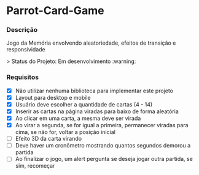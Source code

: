 # Parrot-Card-Game

### Descrição
<p> Jogo da Memória envolvendo aleatoriedade, efeitos de transição e responsividade </p>
> Status do Projeto: Em desenvolvimento :warning:

### Requisitos
- [X] Não utilizar nenhuma biblioteca para implementar este projeto
- [X] Layout para desktop e mobile
- [X] Usuário deve escolher a quantidade de cartas (4 - 14)
- [X] Inserir as cartas na página viradas para baixo de forma aleatória
- [X] Ao clicar em uma carta, a mesma deve ser virada
- [X] Ao virar a segunda, se for igual a primeira, permanecer viradas para cima, se não for, voltar a posição inicial
- [ ] Efeito 3D da carta virando
- [ ] Deve haver um cronômetro mostrando quantos segundos demorou a partida
- [ ] Ao finalizar o jogo, um alert pergunta se deseja jogar outra partida, se sim, recomeçar
